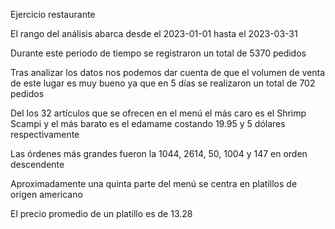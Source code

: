 Ejercicio restaurante 

El rango del análisis abarca desde el 2023-01-01 hasta el 2023-03-31

Durante este periodo de tiempo se registraron un total de 5370 pedidos 

Tras analizar los datos nos podemos dar cuenta de que el volumen de venta de este lugar es muy bueno ya que en 5 días se realizaron un total de 702 pedidos 

Del los 32 artículos que se ofrecen en el menú el más caro es el Shrimp Scampi y el más barato es el edamame costando 19.95 y 5 dólares respectivamente 

Las órdenes más grandes fueron la 1044, 2614, 50, 1004 y 147 en orden descendente 

Aproximadamente una quinta parte del menú se centra en platillos de origen americano 

El precio promedio de un platillo es de 13.28

